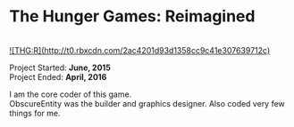 <h1> The Hunger Games: Reimagined </h1><br>
<a href="https://www.roblox.com/games/265496283/--">![THG:R](http://t0.rbxcdn.com/2ac4201d93d1358cc9c41e307639712c)</a>
<br>

Project Started: <b>June, 2015</b><br>
Project Ended: <b>April, 2016</b><br>


I am the core coder of this game.
<br>
ObscureEntity was the builder and graphics designer. Also coded very few things for me.

